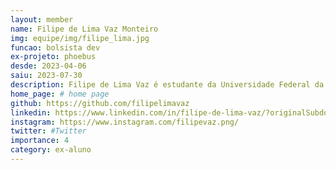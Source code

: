 ```yaml
---
layout: member
name: Filipe de Lima Vaz Monteiro
img: equipe/img/filipe_lima.jpg
funcao: bolsista dev
ex-projeto: phoebus 
desde: 2023-04-06
saiu: 2023-07-30
description: Filipe de Lima Vaz é estudante da Universidade Federal da Paraíba. Atualmente faz parte da equipe Captura, onde desenvolve suas habilidades como desenvolvedor FullStack, trabalhando com as linguagens programação C e Javascript e as linguagens de marcação HTML e CSS, tem como objetivo uma carreira como developer FullStack.
home_page: # home page
github: https://github.com/filipelimavaz
linkedin: https://www.linkedin.com/in/filipe-de-lima-vaz/?originalSubdomain=br
instagram: https://www.instagram.com/filipevaz.png/
twitter: #Twitter
importance: 4
category: ex-aluno
---
```

